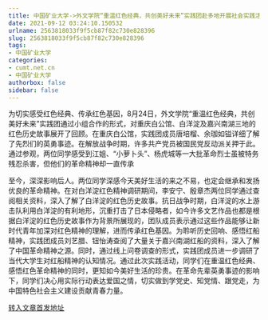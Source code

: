 ```yaml
---
title: 中国矿业大学->外文学院“重温红色经典，共创美好未来”实践团赴多地开展社会实践活动 | cumt.net.cn
date: 2021-09-12 03:24:10.150532
urlname: 2563818033f9f5cb87f82c730e828396
slug: 2563818033f9f5cb87f82c730e828396
tags: 
- 中国矿业大学
categories:
- cumt.net.cn
- 中国矿业大学
authorbox: false
sidebar: false
---
```

为切实感受红色经典、传承红色基因，8月24日，外文学院“重温红色经典，共创美好未来”实践团通过小组合作的形式，对重庆白公馆、白洋淀及嘉兴南湖三地的红色历史故事展开了回顾。在重庆白公馆，实践团成员唐培榴、余珈如镒详细了解了先烈们的英勇事迹。在解放战争时期，许多共产党员被国民党反动派关押于此。通过参观，两位同学感受到江姐、“小萝卜头”、杨虎城等一大批革命烈士虽被特务残忍杀害，但他们的革命精神却一直传承
<!--more-->
至今，深深影响后人。两位同学深感今天美好生活的来之不易，也定会继承和发扬优良的革命精神。在对白洋淀红色精神调研期间，李安宁、殷章杰两位同学通过查阅相关资料，深入了解了白洋淀的红色历史故事。抗日战争时期，白洋淀的水上游击队利用白洋淀的有利地形，沉重打击了日本侵略者，如今许多文艺作品也都是根据白洋淀的红色历史故事作为背景所展现的，团队成员表示通过这些作品能够让新时代青年加深对红色精神的理解，进而传承红色基因。为聆听历史回响、感悟红船精神，实践团成员刘艺腊、钮怡涛查阅了大量关于嘉兴南湖红船的资料，深入了解了中国革命精神之源。同时，通过线上问卷调查的形式，实践团成员进一步调研了当代大学生对红船精神的认知情况。通过此次实践活动，同学们在重温红色经典、感悟红色革命精神的同时，更知如今美好生活的珍贵。在革命先辈英勇事迹的影响下，同学们决心用实际行动表达爱国之情，切实做到学党史、知党情、跟党走，为中国特色社会主义建设贡献青春力量。



[转入文章首发地址](http://xwzx.cumt.edu.cn/3e/e0/c523a605920/page.htm)